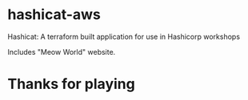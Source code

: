 # hashicat-aws
Hashicat: A terraform built application for use in Hashicorp workshops

Includes "Meow World" website.

# Thanks for playing